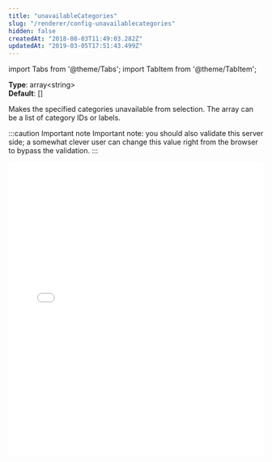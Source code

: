 ```yaml
---
title: "unavailableCategories"
slug: "/renderer/config-unavailablecategories"
hidden: false
createdAt: "2018-08-03T11:49:03.282Z"
updatedAt: "2019-03-05T17:51:43.499Z"
---
```


import Tabs from '@theme/Tabs';
import TabItem from '@theme/TabItem';

**Type**: array&lt;string&gt;  
**Default**: []  

Makes the specified categories unavailable from selection. The array can be a list of category IDs or labels.

:::caution Important note
Important note: you should also validate this server side; a somewhat clever user can change this value right from the browser to bypass the validation.
:::



<iframe width="100%" height="580" src="//jsfiddle.net/seatsio/hvojq3a8/embedded/js,html,result/" allowfullscreen="allowfullscreen" frameborder="0"></iframe>

